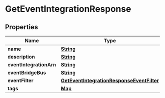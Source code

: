 

# GetEventIntegrationResponse


## Properties

| Name | Type | Description | Notes |
|------------ | ------------- | ------------- | -------------|
|**name** | [**String**](String.md) |  |  [optional] |
|**description** | [**String**](String.md) |  |  [optional] |
|**eventIntegrationArn** | [**String**](String.md) |  |  [optional] |
|**eventBridgeBus** | [**String**](String.md) |  |  [optional] |
|**eventFilter** | [**GetEventIntegrationResponseEventFilter**](GetEventIntegrationResponseEventFilter.md) |  |  [optional] |
|**tags** | [**Map**](Map.md) |  |  [optional] |




